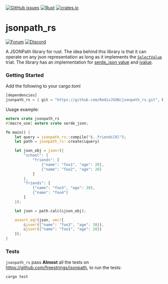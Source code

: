 [![GitHub issues](https://img.shields.io/github/release/RedisJSON/jsonpath_rs.svg)](https://github.com/RedisJSON/jsonpath_rs/releases/latest)
[![Rust](https://github.com/RedisJSON/jsonpath_rs/actions/workflows/rust.yml/badge.svg)](https://github.com/RedisJSON/jsonpath_rs/actions/workflows/rust.yml)
[![crates.io](https://img.shields.io/crates/v/jsonpath_rs.svg)](https://crates.io/crates/jsonpath_rs)

# jsonpath_rs
[![Forum](https://img.shields.io/badge/Forum-RedisJSON-blue)](https://forum.redislabs.com/c/modules/redisjson)
[![Discord](https://img.shields.io/discord/697882427875393627?style=flat-square)](https://discord.gg/QUkjSsk)

A JSONPath library for rust. The idea behind this library is that it can operate on any json representation as long as it implements the [`SelectValue`](src/select_value.rs) triat. The library has an implementation for [serde_json value](https://docs.serde.rs/serde_json/value/enum.Value.html) and [ivalue](https://docs.rs/tch/0.1.1/tch/enum.IValue.html).

### Getting Started
Add the following to your cargo.toml

```rust
[dependencies]
jsonpath_rs = { git = "https://github.com/RedisJSON/jsonpath_rs.git", branch = "master" }
```

Usage example:

```rust
extern crate jsonpath_rs
#[macro_use] extern crate serde_json;

fn main() {
    let query = jsonpath_rs::compile("$..friends[0]");
    let path = jsonpath_rs::create(&query)

    let json_obj = json!({
        "school": {
            "friends": [
                {"name": "foo1", "age": 20},
                {"name": "foo2", "age": 20}
            ]
        },
        "friends": [
            {"name": "foo3", "age": 30},
            {"name": "foo4"}
        ]
    });

    let json = path.calc(&json_obj);

    assert_eq!(json, vec![
        &json!({"name": "foo3", "age": 30}),
        &json!({"name": "foo1", "age": 20})
    ]);
}
```

### Tests
`jsonpath_rs` pass **Almost** all the tests on https://github.com/freestrings/jsonpath, to run the tests:

```rust
cargo test
```
